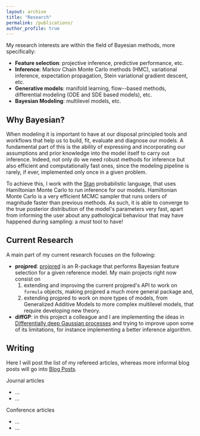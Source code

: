 ```yaml
---
layout: archive
title: "Research"
permalink: /publications/
author_profile: true
---
```


My research interests are within the field of Bayesian methods, more specifically:

  - **Feature selection**: projective inference, predictive performance, etc.
  - **Inference**: Markov Chain Monte Carlo methods (HMC), variational inference, expectation propagation, Stein variational gradient descent, etc.
  - **Generative models**: manifold learning, flow--based methods, differential modeling (ODE and SDE based models), etc.
  - **Bayesian Modeling**: multilevel models, etc.

## Why Bayesian?

When modeling it is important to have at our disposal principled tools and workflows that help us to build, fit, evaluate and diagnose our models.
A fundamental part of this is the ability of expressing and incorporating our assumptions and prior knowledge into the model itself to carry out inference. 
Indeed, not only do we need robust methods for inference but also efficient and computationally fast ones, since the modeling pipeline is rarely, if ever, implemented only once in a given problem.

To achieve this, I work with the [Stan](http://mc-stan.org) probabilistic language, that uses Hamiltonian Monte Carlo to run inference for our models.
Hamiltonian Monte Carlo is a very efficient MCMC sampler that runs orders of magnitude faster than previous methods.
As such, it is able to converge to the true posterior distribution of the model's parameters very fast, apart from informing the user about any pathological behaviour that may have happened during sampling: a *must* tool to have!

## Current Research

A main part of my current research focuses on the following:

  - **projpred**: [projpred](https://github.com/stan-dev/projpred.git) is an R-package that performs Bayesian feature selection for a given reference model. My main projects right now consist on 
    1. extending and improving the current projpred's API to work on `formula` objects, making projpred a much more general package and,
    2. extending projpred to work on more types of models, from Generalized Additive Models to more complex multilevel models, that require developing new theory.
  - **diffGP**: in this project a colleague and I are implementing the ideas in [Differentially deep Gaussian processes](https://arxiv.org/abs/1810.04066) and trying to improve upon some of its limitations, for instance implementing a better inference algorithm.

## Writing

Here I will post the list of my refereed articles, whereas more informal blog posts will go into [Blog Posts](http://alejandrocatalina.github.io/year-archive/).

Journal articles

  - ...
  - ...
  
Conference articles

  - ...
  - ...
